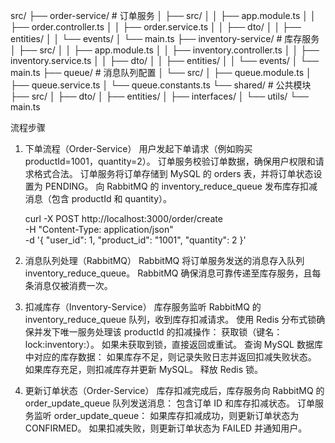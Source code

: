 src/
├── order-service/      # 订单服务
│   ├── src/
│   │   ├── app.module.ts
│   │   ├── order.controller.ts
│   │   ├── order.service.ts
│   │   ├── dto/
│   │   ├── entities/
│   │   └── events/
│   └── main.ts
├── inventory-service/  # 库存服务
│   ├── src/
│   │   ├── app.module.ts
│   │   ├── inventory.controller.ts
│   │   ├── inventory.service.ts
│   │   ├── dto/
│   │   ├── entities/
│   │   └── events/
│   └── main.ts
├── queue/              # 消息队列配置
│   └── src/
│       ├── queue.module.ts
│       ├── queue.service.ts
│       └── queue.constants.ts
└── shared/             # 公共模块
    ├── src/
    │   ├── dto/
    │   ├── entities/
    │   ├── interfaces/
    │   └── utils/
    └── main.ts


流程步骤
1. 下单流程（Order-Service）
    用户发起下单请求（例如购买 productId=1001，quantity=2）。
    订单服务校验订单数据，确保用户权限和请求格式合法。
    订单服务将订单存储到 MySQL 的 orders 表，并将订单状态设置为 PENDING。
    向 RabbitMQ 的 inventory_reduce_queue 发布库存扣减消息（包含 productId 和 quantity）。

    curl -X POST http://localhost:3000/order/create \
    -H "Content-Type: application/json" \
    -d '{
      "user_id": 1,
      "product_id": "1001",
      "quantity": 2
    }'

2. 消息队列处理（RabbitMQ）
    RabbitMQ 将订单服务发送的消息存入队列 inventory_reduce_queue。
    RabbitMQ 确保消息可靠传递至库存服务，且每条消息仅被消费一次。
3. 扣减库存（Inventory-Service）
    库存服务监听 RabbitMQ 的 inventory_reduce_queue 队列，收到库存扣减请求。
    使用 Redis 分布式锁确保并发下唯一服务处理该 productId 的扣减操作：
        获取锁（键名：lock:inventory:<productId>）。
        如果未获取到锁，直接返回或重试。
    查询 MySQL 数据库中对应的库存数据：
        如果库存不足，则记录失败日志并返回扣减失败状态。
        如果库存充足，则扣减库存并更新 MySQL。
    释放 Redis 锁。
4. 更新订单状态（Order-Service）
    库存扣减完成后，库存服务向 RabbitMQ 的 order_update_queue 队列发送消息：
    包含订单 ID 和库存扣减状态。
    订单服务监听 order_update_queue：
    如果库存扣减成功，则更新订单状态为 CONFIRMED。
    如果扣减失败，则更新订单状态为 FAILED 并通知用户。

